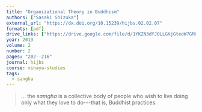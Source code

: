 ```yaml
---
title: "Organizational Theory in Buddhism"
authors: ["Sasaki Shizuka"]
external_url: "https://dx.doi.org/10.15239/hijbs.02.02.07"
formats: [pdf]
drive_links: ["https://drive.google.com/file/d/1YKZN3dYJ0LLGKjGteoW7GMQxJVeLVd83/view?usp=drivesdk"]
year: 2019
volume: 2
number: 2
pages: "202--216"
journal: hijbs
course: vinaya-studies
tags:
  - sangha
---
```


> … the *saṃgha* is a collective body of people who wish to live doing only what they love to do---that is, Buddhist practices.
